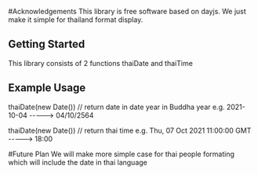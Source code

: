 #Acknowledgements
This library is free software based on dayjs. We just make it simple for thailand format display.

## Getting Started

This library consists of 2 functions thaiDate and thaiTime 

## Example Usage

thaiDate(new Date()) // return date in date year in Buddha year  e.g.  2021-10-04  -----> 04/10/2564

thaiDate(new Date()) // return thai time  e.g.  Thu, 07 Oct 2021 11:00:00 GMT  ----->  18:00

#Future Plan
We will make more simple case for thai people formating which will include the date in thai language